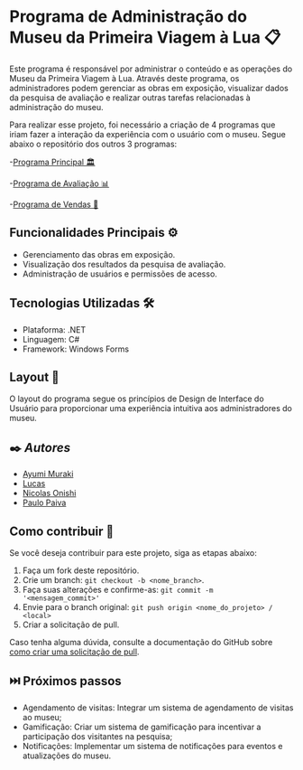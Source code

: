 # Programa de Administração do Museu da Primeira Viagem à Lua 📋

Este programa é responsável por administrar o conteúdo e as operações do Museu da Primeira Viagem à Lua. Através deste programa, os administradores podem gerenciar as obras em exposição, visualizar dados da pesquisa de avaliação e realizar outras tarefas relacionadas à administração do museu.

Para realizar esse projeto, foi necessário a criação de 4 programas que iriam fazer a interação da experiência com o usuário com o museu. Segue abaixo o repositório dos outros 3 programas:

-[Programa Principal 🏛️](https://github.com/Paulopaiv/PIM-III-QUESTIONARIO)

-[Programa de Avaliação 📊 ](https://github.com/Paulopaiv/PIM-III-ADS-VISITANTE) 

-[Programa de Vendas 🛒 ](https://github.com/Paulopaiv/PIM-III-ADS-VENDAS) 

## Funcionalidades Principais ⚙️

- Gerenciamento das obras em exposição.
- Visualização dos resultados da pesquisa de avaliação.
- Administração de usuários e permissões de acesso.

## Tecnologias Utilizadas 🛠

- Plataforma: .NET
- Linguagem: C#
- Framework: Windows Forms

## Layout 🎨

O layout do programa segue os princípios de Design de Interface do Usuário para proporcionar uma experiência intuitiva aos administradores do museu.


## ✒️ *Autores*

- [Ayumi Muraki](https://github.com/AyuMuraki)
- [Lucas](https://github.com/LucasCerione)
- [Nicolas Onishi](https://github.com/NicolasKonishi)
- [Paulo Paiva](https://github.com/Paulopaiv)

## Como contribuir 💪

Se você deseja contribuir para este projeto, siga as etapas abaixo:

1. Faça um fork deste repositório.
2. Crie um branch: `git checkout -b <nome_branch>`.
3. Faça suas alterações e confirme-as: `git commit -m '<mensagem_commit>'`
4. Envie para o branch original: `git push origin <nome_do_projeto> / <local>`
5. Criar a solicitação de pull.

Caso tenha alguma dúvida, consulte a documentação do GitHub sobre [como criar uma solicitação de pull](https://help.github.com/en/github/collaborating-with-issues-and-pull-requests/creating-a-pull-request).

## ⏭️ Próximos passos

- Agendamento de visitas: Integrar um sistema de agendamento de visitas ao museu;
- Gamificação: Criar um sistema de gamificação para incentivar a participação dos visitantes na pesquisa;
- Notificações: Implementar um sistema de notificações para eventos e atualizações do museu.
